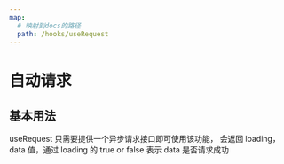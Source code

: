 ```yaml
---
map:
  # 映射到docs的路径
  path: /hooks/useRequest
---
```


# 自动请求

## 基本用法

useRequest 只需要提供一个异步请求接口即可使用该功能，
会返回 loading，data 值，通过 loading 的 true or false
表示 data 是否请求成功

<demo src="./demo.vue"
  language="vue"
  title="基本用法"
  desc="点击切换。">
</demo>
